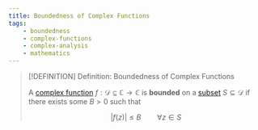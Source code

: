 ```yaml
---
title: Boundedness of Complex Functions
tags:
    - boundedness
    - complex-functions
    - complex-analysis
    - mathematics
---
```


>[!DEFINITION] Definition: Boundedness of Complex Functions
>
>A [complex function](Complex%20Functions.md) $f: \mathcal{D} \subseteq \mathbb{C} \to \mathbb{C}$ is **bounded** on a [subset](../../../Set%20Theory/Sets.md) $S \subseteq \mathcal{D}$ if there exists some $B \gt 0$ such that
>
>$$
>|f(z)| \le B \qquad \forall z \in S
>$$
>